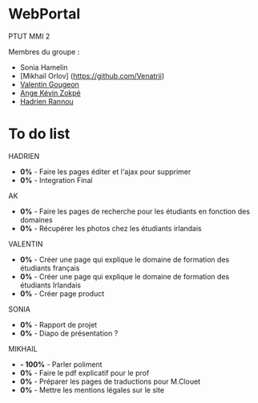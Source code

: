 # WebPortal
PTUT MMI 2

Membres du groupe :
- Sonia Hamelin
- [Mikhail Orlov] (https://github.com/Venatrii)
- [Valentin Gougeon](https://github.com/ValGou)
- [Ange Kévin Zokpé](https://github.com/Ange-Kevin)
- [Hadrien Rannou](https://github.com/HadrienX)

# To do list
HADRIEN

- <b>0%</b> - Faire les pages éditer et l'ajax pour supprimer  
- <b>0%</b> - Integration Final


 AK
-  <b>0%</b> - Faire les pages de recherche pour les étudiants en fonction des domaines
-  <b>0%</b>  - Récupérer les photos chez les étudiants irlandais 

VALENTIN
- <b>0%</b> - Créer une page qui explique le domaine de formation des étudiants français
- <b>0%</b> - Créer une page qui explique le domaine de formation des étudiants Irlandais
- <b>0%</b>  -  Créer page product 


SONIA

- <b>0%</b> - Rapport de projet
- <b>0%</b> - Diapo de présentation ?

MIKHAIL

- <b> - 100%</b> - Parler poliment
- <b>0%</b> - Faire le pdf explicatif pour le prof
- <b>0%</b> - Préparer les pages de traductions pour M.Clouet
- <b>0%</b> - Mettre les mentions légales sur le site


